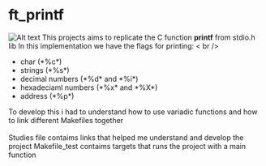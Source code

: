# ft_printf
<img src="https://game.42sp.org.br/static/assets/achievements/ft_printfe.png" alt="Alt text">
This projects aims to replicate the C function <b>printf</b> from stdio.h lib
In this implementation we have the flags for printing: < br />
<ul> 
<li>char (*%c*) </li>
<li> strings (*%s*) </li>
<li>decimal numbers (*%d* and *%i*) </li>
<li>hexadeciaml numbers (*%x* and *%X*) </li>
<li>address (*%p*) </li>
</ul>
To develop this i had to understand how to use variadic functions and how to link different Makefiles together 
<br />
<br />
Studies file contaims links that helped me understand and develop the project
Makefile_test contaims targets that runs the project with a main function
